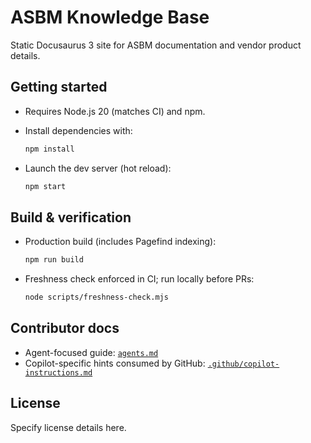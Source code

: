 # ASBM Knowledge Base

Static Docusaurus 3 site for ASBM documentation and vendor product details.

## Getting started

- Requires Node.js 20 (matches CI) and npm.
- Install dependencies with:

  ```bash
  npm install
  ```

- Launch the dev server (hot reload):

  ```bash
  npm start
  ```

## Build & verification

- Production build (includes Pagefind indexing):

  ```bash
  npm run build
  ```

- Freshness check enforced in CI; run locally before PRs:

  ```bash
  node scripts/freshness-check.mjs
  ```

## Contributor docs

- Agent-focused guide: [`agents.md`](agents.md)
- Copilot-specific hints consumed by GitHub: [`.github/copilot-instructions.md`](.github/copilot-instructions.md)

## License

Specify license details here.
